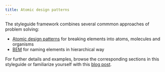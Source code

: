 ```yaml
---
title: Atomic design patterns
---
```


The styleguide framework combines several commmon approaches of problem solving:
*   [Atomic design patterns](http://atomicdesign.bradfrost.com/) for breaking elements into atoms, molecules and organisms
*   [BEM](https://en.bem.info/methodology/) for naming elements in hierarchical way

For further details and examples, browse the corresponding sections in this styleguide or familiarize yourself with this [blog post](https://www.lullabot.com/articles/bem-atomic-design-a-css-architecture-worth-loving).
